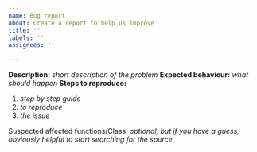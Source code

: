 ```yaml
---
name: Bug report
about: Create a report to help us improve
title: ''
labels: ''
assignees: ''

---
```


**Description:**  _short description of the problem_
**Expected behaviour:** _what should happen_
**Steps to reproduce:**

1.  _step by step guide_
2. _to reproduce_
3. _the issue_

Suspected affected functions/Class: _optional, but if you have a guess, obviously helpful to start searching for the source_
